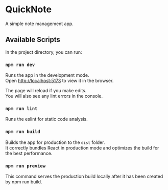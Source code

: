 # QuickNote

A simple note management app.

## Available Scripts

In the project directory, you can run:

### `npm run dev`

Runs the app in the development mode.\
Open [http://localhost:5173](http://localhost:5173) to view it in the browser.

The page will reload if you make edits.\
You will also see any lint errors in the console.

### `npm run lint`

Runs the eslint for static code analysis.

### `npm run build`

Builds the app for production to the `dist` folder.\
It correctly bundles React in production mode and optimizes the build for the best performance.

### `npm run preview`

This command serves the production build locally after it has been created by npm run build.
